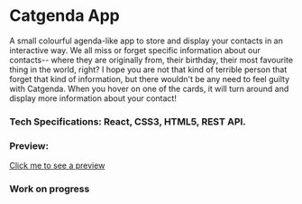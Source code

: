 # Catgenda App

 A small colourful agenda-like app to store and display your contacts in an interactive way. We all miss or forget specific information about our contacts-- where they are originally from, their birthday, their most favourite thing in the world, right? I hope you are not that kind of terrible person that forget that kind of information, but there wouldn't be any need to feel guilty with Catgenda. When you hover on one of the cards, it will turn around and display more information about your contact!
 
### Tech Specifications: React, CSS3, HTML5, REST API. 

### Preview:
<a href="https://jumpshare.com/v/WBfF5AOcSZQA9XOI2FCQ" target="_blank"> Click me to see a preview</a>

### Work on progress
